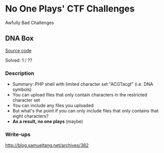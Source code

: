 # No One Plays' CTF Challenges
Awfully Bad Challenges


## DNA Box

[Source code](2017/dnabox)

Solved: 1 / ??

### Description

* Summary: PHP shell with limited character set "ACGTacgt" (i.e. DNA symbols)
* You can upload files that only contain characters in the restricted character set
* You can include any files you uploaded 
* But what's the point if you can only include files that only contains that eight characters?
* **As a result, no one plays** (maybe)

### Write-ups
http://blog.samueltang.net/archives/382
